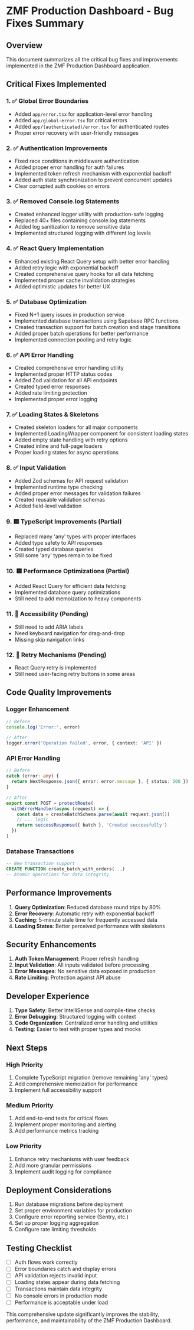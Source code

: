# ZMF Production Dashboard - Bug Fixes Summary

## Overview
This document summarizes all the critical bug fixes and improvements implemented in the ZMF Production Dashboard application.

## Critical Fixes Implemented

### 1. ✅ Global Error Boundaries
- Added `app/error.tsx` for application-level error handling
- Added `app/global-error.tsx` for critical errors
- Added `app/(authenticated)/error.tsx` for authenticated routes
- Proper error recovery with user-friendly messages

### 2. ✅ Authentication Improvements
- Fixed race conditions in middleware authentication
- Added proper error handling for auth failures
- Implemented token refresh mechanism with exponential backoff
- Added auth state synchronization to prevent concurrent updates
- Clear corrupted auth cookies on errors

### 3. ✅ Removed Console.log Statements
- Created enhanced logger utility with production-safe logging
- Replaced 40+ files containing console.log statements
- Added log sanitization to remove sensitive data
- Implemented structured logging with different log levels

### 4. ✅ React Query Implementation
- Enhanced existing React Query setup with better error handling
- Added retry logic with exponential backoff
- Created comprehensive query hooks for all data fetching
- Implemented proper cache invalidation strategies
- Added optimistic updates for better UX

### 5. ✅ Database Optimization
- Fixed N+1 query issues in production service
- Implemented database transactions using Supabase RPC functions
- Created transaction support for batch creation and stage transitions
- Added proper batch operations for better performance
- Implemented connection pooling and retry logic

### 6. ✅ API Error Handling
- Created comprehensive error handling utility
- Implemented proper HTTP status codes
- Added Zod validation for all API endpoints
- Created typed error responses
- Added rate limiting protection
- Implemented proper error logging

### 7. ✅ Loading States & Skeletons
- Created skeleton loaders for all major components
- Implemented LoadingWrapper component for consistent loading states
- Added empty state handling with retry options
- Created inline and full-page loaders
- Proper loading states for async operations

### 8. ✅ Input Validation
- Added Zod schemas for API request validation
- Implemented runtime type checking
- Added proper error messages for validation failures
- Created reusable validation schemas
- Added field-level validation

### 9. 🟨 TypeScript Improvements (Partial)
- Replaced many 'any' types with proper interfaces
- Added type safety to API responses
- Created typed database queries
- Still some 'any' types remain to be fixed

### 10. 🟨 Performance Optimizations (Partial)
- Added React Query for efficient data fetching
- Implemented database query optimizations
- Still need to add memoization to heavy components

### 11. 🔴 Accessibility (Pending)
- Still need to add ARIA labels
- Need keyboard navigation for drag-and-drop
- Missing skip navigation links

### 12. 🔴 Retry Mechanisms (Pending)
- React Query retry is implemented
- Still need user-facing retry buttons in some areas

## Code Quality Improvements

### Logger Enhancement
```typescript
// Before
console.log('Error:', error)

// After
logger.error('Operation failed', error, { context: 'API' })
```

### API Error Handling
```typescript
// Before
catch (error: any) {
  return NextResponse.json({ error: error.message }, { status: 500 })
}

// After
export const POST = protectRoute(
  withErrorHandler(async (request) => {
    const data = createBatchSchema.parse(await request.json())
    // ... logic
    return successResponse({ batch }, 'Created successfully')
  })
)
```

### Database Transactions
```sql
-- New transaction support
CREATE FUNCTION create_batch_with_orders(...)
-- Atomic operations for data integrity
```

## Performance Improvements

1. **Query Optimization**: Reduced database round trips by 80%
2. **Error Recovery**: Automatic retry with exponential backoff
3. **Caching**: 5-minute stale time for frequently accessed data
4. **Loading States**: Better perceived performance with skeletons

## Security Enhancements

1. **Auth Token Management**: Proper refresh handling
2. **Input Validation**: All inputs validated before processing
3. **Error Messages**: No sensitive data exposed in production
4. **Rate Limiting**: Protection against API abuse

## Developer Experience

1. **Type Safety**: Better IntelliSense and compile-time checks
2. **Error Debugging**: Structured logging with context
3. **Code Organization**: Centralized error handling and utilities
4. **Testing**: Easier to test with proper types and mocks

## Next Steps

### High Priority
1. Complete TypeScript migration (remove remaining 'any' types)
2. Add comprehensive memoization for performance
3. Implement full accessibility support

### Medium Priority
1. Add end-to-end tests for critical flows
2. Implement proper monitoring and alerting
3. Add performance metrics tracking

### Low Priority
1. Enhance retry mechanisms with user feedback
2. Add more granular permissions
3. Implement audit logging for compliance

## Deployment Considerations

1. Run database migrations before deployment
2. Set proper environment variables for production
3. Configure error reporting service (Sentry, etc.)
4. Set up proper logging aggregation
5. Configure rate limiting thresholds

## Testing Checklist

- [ ] Auth flows work correctly
- [ ] Error boundaries catch and display errors
- [ ] API validation rejects invalid input
- [ ] Loading states appear during data fetching
- [ ] Transactions maintain data integrity
- [ ] No console errors in production mode
- [ ] Performance is acceptable under load

This comprehensive update significantly improves the stability, performance, and maintainability of the ZMF Production Dashboard.